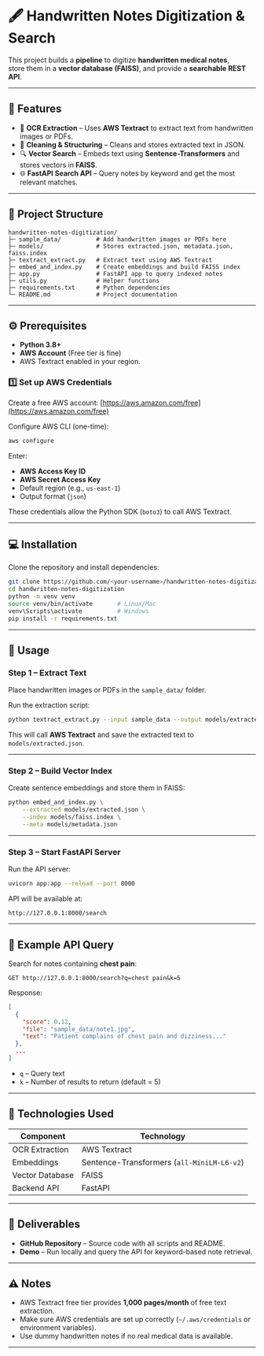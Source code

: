# 🖋️ Handwritten Notes Digitization & Search

This project builds a **pipeline** to digitize **handwritten medical notes**,  
store them in a **vector database (FAISS)**, and provide a **searchable REST API**.

---

## 🚀 Features
- 📸 **OCR Extraction** – Uses **AWS Textract** to extract text from handwritten images or PDFs.
- 🧹 **Cleaning & Structuring** – Cleans and stores extracted text in JSON.
- 🔍 **Vector Search** – Embeds text using **Sentence-Transformers** and stores vectors in **FAISS**.
- 🌐 **FastAPI Search API** – Query notes by keyword and get the most relevant matches.

---

## 📂 Project Structure
```
handwritten-notes-digitization/
├─ sample_data/          # Add handwritten images or PDFs here
├─ models/               # Stores extracted.json, metadata.json, faiss.index
├─ textract_extract.py   # Extract text using AWS Textract
├─ embed_and_index.py    # Create embeddings and build FAISS index
├─ app.py                # FastAPI app to query indexed notes
├─ utils.py              # Helper functions
├─ requirements.txt      # Python dependencies
└─ README.md             # Project documentation
```

---

## ⚙️ Prerequisites
- **Python 3.8+**
- **AWS Account** (Free tier is fine)
- AWS Textract enabled in your region.

### 1️⃣ Set up AWS Credentials
Create a free AWS account: [https://aws.amazon.com/free](https://aws.amazon.com/free)

Configure AWS CLI (one-time):
```bash
aws configure
```
Enter:
- **AWS Access Key ID**
- **AWS Secret Access Key**
- Default region (e.g., `us-east-1`)
- Output format (`json`)

These credentials allow the Python SDK (`boto3`) to call AWS Textract.

---

## 💻 Installation
Clone the repository and install dependencies:
```bash
git clone https://github.com/<your-username>/handwritten-notes-digitization.git
cd handwritten-notes-digitization
python -m venv venv
source venv/bin/activate       # Linux/Mac
venv\Scripts\activate          # Windows
pip install -r requirements.txt
```

---

## 🔧 Usage

### Step 1 – Extract Text
Place handwritten images or PDFs in the `sample_data/` folder.

Run the extraction script:
```bash
python textract_extract.py --input sample_data --output models/extracted.json
```
This will call **AWS Textract** and save the extracted text to `models/extracted.json`.

---

### Step 2 – Build Vector Index
Create sentence embeddings and store them in FAISS:
```bash
python embed_and_index.py \
    --extracted models/extracted.json \
    --index models/faiss.index \
    --meta models/metadata.json
```

---

### Step 3 – Start FastAPI Server
Run the API server:
```bash
uvicorn app:app --reload --port 8000
```
API will be available at:
```
http://127.0.0.1:8000/search
```

---

## 🔎 Example API Query
Search for notes containing **chest pain**:
```
GET http://127.0.0.1:8000/search?q=chest pain&k=5
```
Response:
```json
[
  {
    "score": 0.12,
    "file": "sample_data/note1.jpg",
    "text": "Patient complains of chest pain and dizziness..."
  },
  ...
]
```
- `q` – Query text
- `k` – Number of results to return (default = 5)

---

## 🧩 Technologies Used
| Component        | Technology |
|------------------|-----------|
| OCR Extraction   | AWS Textract |
| Embeddings       | Sentence-Transformers (`all-MiniLM-L6-v2`) |
| Vector Database  | FAISS |
| Backend API      | FastAPI |

---

## 📝 Deliverables
- **GitHub Repository** – Source code with all scripts and README.
- **Demo** – Run locally and query the API for keyword-based note retrieval.

---

## ⚠️ Notes
- AWS Textract free tier provides **1,000 pages/month** of free text extraction.
- Make sure AWS credentials are set up correctly (`~/.aws/credentials` or environment variables).
- Use dummy handwritten notes if no real medical data is available.

---
